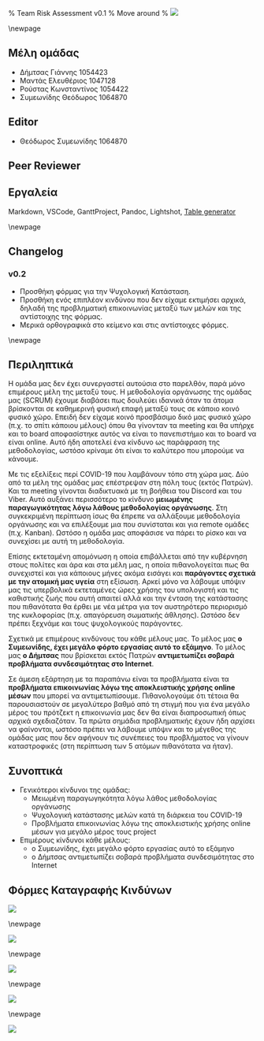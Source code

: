 % Team Risk Assessment v0.1
% Move around
% ![](images/Logo.jpg)

\newpage

## Μέλη ομάδας
* Δήμτσας Γιάννης 1054423
* Μαντάς Ελευθέριος 1047128
* Ρούστας Κωνσταντίνος 1054422
* Συμεωνίδης Θεόδωρος 1064870

## Editor
* Θεόδωρος Συμεωνίδης 1064870

## Peer Reviewer

## Εργαλεία
Markdown, VSCode, GanttProject, Pandoc, Lightshot, [Table generator](https://www.tablesgenerator.com/)

\newpage

## Changelog
### v0.2 

* Προσθήκη φόρμας για την Ψυχολογική Κατάσταση.
* Προσθήκη ενός επιπλέον κινδύνου που δεν είχαμε εκτιμήσει αρχικά, δηλαδή της προβληματική επικοινωνίας μεταξύ των μελών και της αντίστοιχης της φόρμας.
* Μερικά ορθογραφικά στο κείμενο και στις αντίστοιχες φόρμες.

\newpage

## Περιληπτικά
Η ομάδα μας δεν έχει συνεργαστεί αυτούσια στο παρελθόν, παρά μόνο επιμέρους μέλη της μεταξύ τους.
Η μεθοδολογία οργάνωσης της ομάδας μας (SCRUM) έχουμε διαβάσει πως δουλεύει ιδανικά όταν τα άτομα βρίσκονται σε καθημερινή φυσική επαφή
μεταξύ τους σε κάποιο κοινό φυσικό χώρο. Επειδή δεν είχαμε κοινό προσβάσιμο δικό μας φυσικό χώρο (π.χ. το σπίτι κάποιου μέλους) 
όπου θα γίνονταν τα meeting και θα υπήρχε και το board αποφασίστηκε αυτός να είναι το πανεπιστήμιο και το board να είναι online. Αυτό ήδη
αποτελεί ένα κίνδυνο ως παράφραση της μεθοδολογίας, ωστόσο κρίναμε ότι είναι το καλύτερο που μπορούμε να κάνουμε.

Με τις εξελίξεις περί COVID-19 που λαμβάνουν τόπο στη χώρα μας. Δύο από τα μέλη της ομάδας μας επέστρεψαν στη πόλη τους (εκτός Πατρών). Και τα meeting γίνονται
διαδικτυακά με τη βοήθεια του Discord και του Viber. Αυτό αυξάνει περισσότερο το κίνδυνο **μειωμένης παραγωγικότητας λόγω λάθους μεθοδολογίας οργάνωσης**.
Στη συγκεκριμένη περίπτωση ίσως θα έπρεπε να αλλάξουμε μεθοδολογία οργάνωσης και να επιλέξουμε μια που συνίσταται και για remote ομάδες (π.χ. Kanban).
Ωστόσο η ομάδα μας αποφάσισε να πάρει το ρίσκο και να συνεχίσει με αυτή τη μεθοδολογία.

Επίσης εκτεταμένη απομόνωση η οποία επιβάλλεται από την κυβέρνηση στους πολίτες και άρα και στα μέλη μας, η οποία πιθανολογείται πως θα συνεχιστεί 
και για κάποιους μήνες ακόμα εισάγει και **παράγοντες σχετικά με την ατομική μας υγεία** στη εξίσωση. Αρκεί μόνο να λάβουμε υπόψιν μας τις υπερβολικά εκτεταμένες ώρες χρήσης του υπολογιστή και τις καθιστικής ζωής που αυτή απαιτεί αλλά και την ένταση της κατάστασης που πιθανότατα θα έρθει με νέα μέτρα για τον αυστηρότερο περιορισμό της κυκλοφορίας (π.χ. απαγόρευση σωματικής άθλησης). Ωστόσο δεν πρέπει ξεχνάμε και τους ψυχολογικούς παράγοντες.

Σχετικά με επιμέρους κινδύνους του κάθε μέλους μας. Το μέλος μας **ο Συμεωνίδης, έχει μεγάλο φόρτο εργασίας αυτό το εξάμηνο**. Το μέλος μας **ο Δήμτσας**
που βρίσκεται εκτός Πατρών **αντιμετωπίζει σοβαρά προβλήματα συνδεσιμότητας στο Internet**.

Σε άμεση εξάρτηση με τα παραπάνω είναι τα προβλήματα είναι τα **προβλήματα επικοινωνίας λόγω της αποκλειστικής χρήσης online μέσων** που μπορεί να αντιμετωπίσουμε.
Πιθανολογούμε ότι τέτοια θα παρουσιαστούν σε μεγαλύτερο βαθμό από τη στιγμή που για ένα μεγάλο μέρος του πρότζεκτ η επικοινωνία μας δεν θα είναι διαπροσωπική όπως αρχικά σχεδιαζόταν.
Τα πρώτα σημάδια προβληματικής έχουν ήδη αρχίσει να φαίνονται, ωστόσο πρέπει να λάβουμε υπόψιν και το μέγεθος της ομάδας μας που δεν αφήνουν τις συνέπειες του προβλήματος να γίνουν καταστροφικές (στη περίπτωση των 5 ατόμων πιθανότατα να ήταν).

## Συνοπτικά
* Γενικότεροι κίνδυνοι της ομάδας:
    * Μειωμένη παραγωγηκότητα λόγω λάθος μεθοδολογίας οργάνωσης
    * Ψυχολογική κατάστασης μελών κατά τη διάρκεια του COVID-19
    * Προβλήματα επικοινωνίας λόγω της αποκλειστικής χρήσης online μέσων για μεγάλο μέρος τους project
* Επιμέρους κίνδυνοι κάθε μέλους:
    * ο Συμεωνίδης, έχει μεγάλο φόρτο εργασίας αυτό το εξάμηνο
    * o Δήμτσας αντιμετωπίζει σοβαρά προβλήματα συνδεσιμότητας στο Internet

## Φόρμες Καταγραφής Κινδύνων

![](images/Team-risk-assessment-Form-Methodology.png)

\newpage

![](images/Team-risk-assessment-Form-Psychology.png)

\newpage

![](images/Team-risk-assessment-Form-Communication.png)

\newpage

![](images/Team-risk-assessment-Form-Symeonidis.png)

\newpage

![](images/Team-risk-assessment-Form-Dimtsas.png)